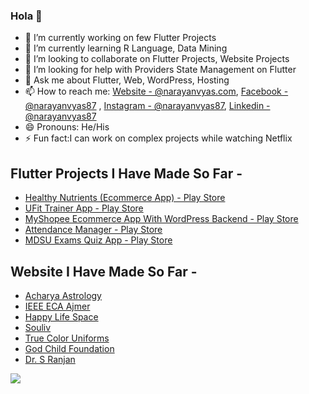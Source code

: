 ### Hola 👋

- 🔭 I’m currently working on few Flutter Projects
- 🌱 I’m currently learning R Language, Data Mining
- 👯 I’m looking to collaborate on Flutter Projects, Website Projects
- 🤔 I’m looking for help with Providers State Management on Flutter
- 💬 Ask me about Flutter, Web, WordPress, Hosting
- 📫 How to reach me: [Website - @narayanvyas.com](https://www.narayanvyas.org/), [Facebook - @narayanvyas87](https://facebook.com/narayanvyas87) , [Instagram - @narayanvyas87](https://instagram.com/narayanvyas87), [Linkedin - @narayanvyas87](https://www.linkedin.com/in/narayanvyas87/)
- 😄 Pronouns: He/His
- ⚡ Fun fact:I can work on complex projects while watching Netflix

## Flutter Projects I Have Made So Far -
- [Healthy Nutrients (Ecommerce App) - Play Store](https://play.google.com/store/apps/details?id=com.flexxited.healthy_nutrients)
- [UFit Trainer App - Play Store](https://play.google.com/store/apps/details?id=com.webdevfusion.ufit_trainer)
- [MyShopee Ecommerce App With WordPress Backend - Play Store](https://play.google.com/store/apps/details?id=com.webdevfusion.myshopee)
- [Attendance Manager - Play Store](https://play.google.com/store/apps/details?id=com.webdevfusion.attendance_manager)
- [MDSU Exams Quiz App - Play Store](https://play.google.com/store/apps/details?id=com.narayanvyas.mdsuquiz)

## Website I Have Made So Far -
- [Acharya Astrology](https://www.acharyaastrology.com/)
- [IEEE ECA Ajmer](https://www.ieeegeca.com/)
- [Happy Life Space](https://www.happylifespace.in/)
- [Souliv](https://www.souliv.com/)
- [True Color Uniforms](https://www.truecoloruniforms.com/)
- [God Child Foundation](https://www.godchildfoundation.com/)
- [Dr. S Ranjan](https://www.drsranjan.com/)
<img src="https://github-readme-stats.vercel.app/api?username=narayanvyas&&show_icons=true&title_color=ffffff&icon_color=bb2acf&text_color=daf7dc&bg_color=191919">
